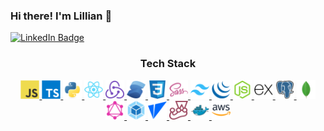 
### Hi there! I'm Lillian 👋

<div id="header">
  <a href="https://www.linkedin.com/in/lillian-tenn/" target="_blank">
    <img src="https://img.shields.io/badge/LinkedIn-blue?style=for-the-badge&logo=linkedin&logoColor=white" alt="LinkedIn Badge"/>
  </a>
</div>
<div id="icons" align="center">
  <h3>Tech Stack</h3>
  <a href="https://www.javascript.com/" target="_blank">
    <img src="js.png" width="30" alt="js" />
  </a>
  <a href="hhttps://www.typescriptlang.org/" target="_blank">
    <img src="ts.png" width="30" alt="ts" />
  </a>
  <a href="https://www.python.org/" target="_blank">
    <img src="python.png" width="30" alt="python" />
  </a>
  <a href="https://react.dev/" target="_blank">
    <img src="react.png" width="30" alt="react" />
  </a>
  <a href="https://redux.js.org/" target="_blank">
    <img src="redux.png" width="30" alt="redux" />
  </a>
  <a href="https://solidjs.com/" target="_blank">
    <img src="solidjs.png" width="30" alt="solidjs" />
  </a>
  <a href="https://developer.mozilla.org/en-US/docs/Web/CSS" target="_blank">
    <img src="css.png" width="30" alt="html" />
  </a>
  <a href="https://sass-lang.com/" target="_blank">
    <img src="sass.png" width="30" alt="sass" />
  </a>
  <a href="https://tailwindcss.com/" target="_blank">
    <img src="tailwind.png" width="30" alt="tailwind" />
  </a>
  <a href="https://jquery.com/" target="_blank">
    <img src="jquery.png" width="30" alt="jquery" />
  </a>
  <a href="https://nodejs.org/" target="_blank">
    <img src="nodejs.png" width="30" alt="nodejs" />
  </a>
  <a href="https://expressjs.com/" target="_blank">
    <img src="express.png" width="30" alt="expressjs" />
  </a>
  <a href="https://postgresql.org/" target="_blank">
    <img src="postgresql.png" width="30" alt="postgresql" />
  </a>
  <a href="https://mongodb.com/" target="_blank">
    <img src="mongo.png" width="30" alt="mongo" />
  </a>
  <a href="https://graphql.org/" target="_blank">
    <img src="graphql.png" width="30" alt="graphql" />
  </a>
  <a href="https://webpack.js.org/" target="_blank">
    <img src="webpack.png" width="30" alt="webpack" />
  </a>
  <a href="https://vite.js.dev/" target="_blank">
    <img src="vite.png" width="30" alt="vite" />
  </a>
  <a href="https://jestjs.io/" target="_blank">
    <img src="jest.png" width="30" alt="jest" />
  </a>
  <a href="https://docker.com/" target="_blank">
    <img src="docker.png" width="30" alt="docker" />
  </a>
  <a href="https://aws.amazon.com/" target="_blank">
    <img src="aws.png" width="30" alt="aws" />
  </a>
  
</div>
<!--
**tenn501/tenn501** is a ✨ _special_ ✨ repository because its `README.md` (this file) appears on your GitHub profile.

Here are some ideas to get you started:

- 🔭 I’m currently working on ...
- 🌱 I’m currently learning ...
- 👯 I’m looking to collaborate on ...
- 🤔 I’m looking for help with ...
- 💬 Ask me about ...
- 📫 How to reach me: ...
- 😄 Pronouns: ...
- ⚡ Fun fact: ...
-->